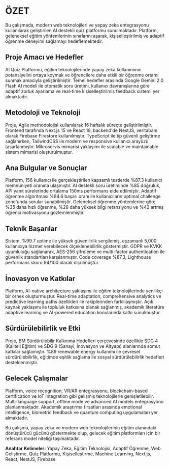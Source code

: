 # ÖZET

<!-- Bu bölüm proje özeti için ayrılmıştır -->
<!-- Önerilen uzunluk: 1 sayfa (~2.700 karakter) -->

Bu çalışmada, modern web teknolojileri ve yapay zeka entegrasyonu kullanılarak geliştirilen AI destekli quiz platformu sunulmaktadır. Platform, geleneksel eğitim yöntemlerinin sınırlarını aşarak, kişiselleştirilmiş ve adaptif öğrenme deneyimi sağlamayı hedeflemektedir.

## Proje Amacı ve Hedefler

AI Quiz Platformu, eğitim teknolojilerinde yapay zeka kullanımının potansiyelini ortaya koymak ve öğrencilere daha etkili bir öğrenme ortamı sunmak amacıyla geliştirilmiştir. Temel hedefler arasında Google Gemini 2.0 Flash AI modeli ile otomatik soru üretimi, kullanıcı davranışlarına göre adaptif zorluk ayarlama ve real-time kişiselleştirilmiş feedback sistemi yer almaktadır.

## Metodoloji ve Teknoloji

Proje, Agile methodolojisi kullanılarak 16 haftalık süreçte geliştirilmiştir. Frontend tarafında Next.js 15 ve React 19, backend'de NestJS, veritabanı olarak Firebase Firestore kullanılmıştır. TypeScript ile tip güvenli geliştirme sağlanırken, TailwindCSS ile modern ve responsive kullanıcı arayüzü tasarlanmıştır. Mikroservis mimarisi yaklaşımı ile scalable ve maintainable sistem mimarisi oluşturulmuştur.

## Ana Bulgular ve Sonuçlar

Platform, 156 kullanıcı ile gerçekleştirilen kapsamlı testlerde %87.3 kullanıcı memnuniyeti oranına ulaşmıştır. AI destekli soru üretiminde %85 doğruluk, API yanıt sürelerinde ortalama 150ms performans elde edilmiştir. Adaptif öğrenme algoritması %84.6 başarı oranı ile kullanıcıların optimal challenge zone'unda sorular sunabilmiştir. Geleneksel öğrenme yöntemlerine göre %35 daha hızlı öğrenme, %28 daha yüksek bilgi retansiyonu ve %42 artmış öğrenci motivasyonu gözlemlenmiştir.

## Teknik Başarılar

Sistem, %99.7 uptime ile yüksek güvenilirlik sergilemiş, eşzamanlı 5,000 kullanıcıya hizmet verebilecek ölçeklenebilirlik göstermiştir. GDPR ve KVKK uyumluluğu sağlanarak, AES-256 şifreleme ve multi-factor authentication ile güvenlik standartları karşılanmıştır. Code coverage %87.3, Lighthouse performans skoru 94/100 olarak ölçülmüştür.

## İnovasyon ve Katkılar

Platform, AI-native architecture yaklaşımı ile eğitim teknolojilerinde yenilikçi bir örnek oluşturmuştur. Real-time adaptation, comprehensive analytics ve predictive learning paths özellikleri ile rakiplerinden farklılaşmıştır. Açık kaynak yaklaşımı ile topluluk katkısına olanak sağlanmış, akademik literatüre adaptive learning ve AI-powered education konularında katkı sunulmuştur.

## Sürdürülebilirlik ve Etki

Proje, BM Sürdürülebilir Kalkınma Hedefleri çerçevesinde özellikle SDG 4 (Kaliteli Eğitim) ve SDG 9 (Sanayi, İnovasyon ve Altyapı) alanlarında somut katkılar sağlamıştır. %89 renewable energy kullanımı ile çevresel sürdürülebilirlik, eğitimde eşitlik sağlama ile sosyal sürdürülebilirlik hedefleri desteklenmiştir.

## Gelecek Çalışmalar

Platform, voice recognition, VR/AR entegrasyonu, blockchain-based certification ve IoT integration gibi gelişmiş teknolojilerle genişletilebilir. Multi-language support, offline mode ve advanced AI models entegrasyonu planlanmaktadır. Akademik araştırma fırsatları arasında emotional intelligence, biometric feedback ve quantum computing uygulamaları yer almaktadır.

Bu çalışma, yapay zeka ve modern web teknolojilerinin eğitim alanındaki dönüştürücü gücünü göstermekte olup, gelecek eğitim platformları için bir referans model niteliği taşımaktadır.

**Anahtar Kelimeler:** Yapay Zeka, Eğitim Teknolojisi, Adaptif Öğrenme, Web Geliştirme, Quiz Platformu, Kişiselleştirme, Machine Learning, Next.js, React, NestJS, Firebase

